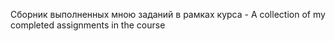 Сборник выполненных мною заданий в рамках курса - A collection of my completed assignments in the course
